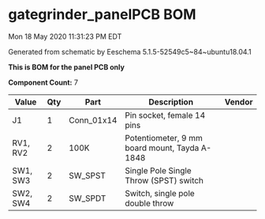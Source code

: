 # gategrinder_panelPCB BOM

Mon 18 May 2020 11:31:23 PM EDT

Generated from schematic by Eeschema 5.1.5-52549c5~84~ubuntu18.04.1

**This is BOM for the panel PCB only**

**Component Count:** 7

| Value | Qty | Part | Description | Vendor |
| ----- | --- | ---- | ----------- | ------ |
| J1 | 1 | Conn_01x14 | Pin socket, female 14 pins |  |
| RV1, RV2 | 2 | 100K | Potentiometer, 9 mm board mount, Tayda A-1848 |  |
| SW1, SW3 | 2 | SW_SPST | Single Pole Single Throw (SPST) switch |  |
| SW2, SW4 | 2 | SW_SPDT | Switch, single pole double throw |  |
    
